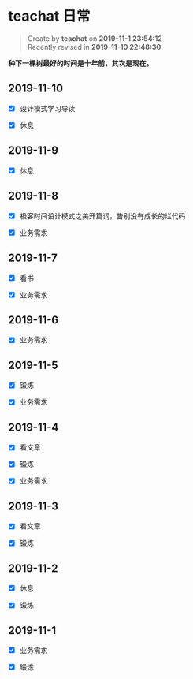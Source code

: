 # teachat 日常

> Create by **teachat** on **2019-11-1 23:54:12**  
> Recently revised in **2019-11-10 22:48:30**

**种下一棵树最好的时间是十年前，其次是现在。**

## 2019-11-10

- [x] 设计模式学习导读
  
- [x] 休息

## 2019-11-9

- [x] 休息
  
## 2019-11-8

- [x] 极客时间设计模式之美开篇词，告别没有成长的烂代码

- [x] 业务需求

## 2019-11-7

- [x] 看书

- [x] 业务需求

## 2019-11-6

- [x] 业务需求

## 2019-11-5

- [x] 锻炼

- [x] 业务需求

## 2019-11-4

- [x] 看文章

- [x] 锻炼

- [x] 业务需求

## 2019-11-3

- [x] 看文章

- [x] 锻炼

## 2019-11-2

- [x] 休息

- [x] 锻炼

## 2019-11-1

- [x] 业务需求

- [x] 锻炼
